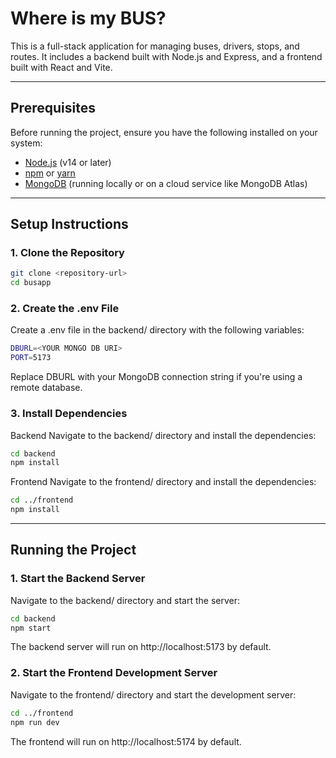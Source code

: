 # Where is my BUS?

This is a full-stack application for managing buses, drivers, stops, and routes. It includes a backend built with Node.js and Express, and a frontend built with React and Vite.

---

## Prerequisites

Before running the project, ensure you have the following installed on your system:

- [Node.js](https://nodejs.org/) (v14 or later)
- [npm](https://www.npmjs.com/) or [yarn](https://yarnpkg.com/)
- [MongoDB](https://www.mongodb.com/) (running locally or on a cloud service like MongoDB Atlas)

---

## Setup Instructions

### 1. Clone the Repository
```bash
git clone <repository-url>
cd busapp
```

### 2. Create the .env File
Create a .env file in the backend/ directory with the following variables:
```bash
DBURL=<YOUR MONGO DB URI>
PORT=5173
```
Replace DBURL with your MongoDB connection string if you're using a remote database.


### 3. Install Dependencies
Backend
Navigate to the backend/ directory and install the dependencies:
```bash
cd backend
npm install
```

Frontend
Navigate to the frontend/ directory and install the dependencies:
```bash
cd ../frontend
npm install
```
---

## Running the Project
### 1. Start the Backend Server
Navigate to the backend/ directory and start the server:
```bash
cd backend
npm start
```
The backend server will run on http://localhost:5173 by default.

### 2. Start the Frontend Development Server
Navigate to the frontend/ directory and start the development server:
```bash
cd ../frontend
npm run dev
```
The frontend will run on http://localhost:5174 by default.





